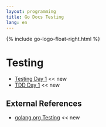 ```yaml
---
layout: programming
title: Go Docs Testing
lang: en
---
```

{% include go-logo-float-right.html %}

# Testing 

* [Testing Day 1](day_1.html) <span class="badge badge-primary"><< new</span>
* [TDD Day 1](tdd_day_1.html) <span class="badge badge-primary"><< new</span>


## External References

* [golang.org Testing](https://golang.org/pkg/testing/) <span class="badge badge-primary"><< new</span>
